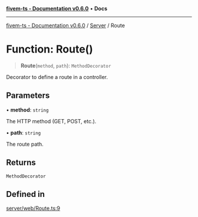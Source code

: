 [**fivem-ts - Documentation v0.6.0**](../../../README.md) • **Docs**

***

[fivem-ts - Documentation v0.6.0](../../../README.md) / [Server](../README.md) / Route

# Function: Route()

> **Route**(`method`, `path`): `MethodDecorator`

Decorator to define a route in a controller.

## Parameters

• **method**: `string`

The HTTP method (GET, POST, etc.).

• **path**: `string`

The route path.

## Returns

`MethodDecorator`

## Defined in

[server/web/Route.ts:9](https://github.com/Purpose-Dev/fivem-ts/blob/main/src/server/web/Route.ts#L9)
